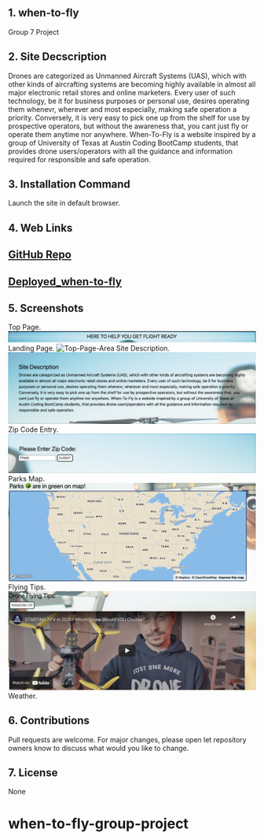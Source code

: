 ## 1. when-to-fly

Group 7 Project

## 2. Site Decscription

Drones are categorized as Unmanned Aircraft Systems (UAS), which with other kinds of aircrafting systems are becoming highly available in almost all major electronic retail stores and online marketers. Every user of such technology, be it for business purposes or personal use, desires operating them whenevr, wherever and most especially, making safe operation a priority. Conversely, it is very easy to pick one up from the shelf for use by prospective operators, but without the awareness that, you cant just fly or operate them anytime nor anywhere.
When-To-Fly is a website inspired by a group of University of Texas at Austin Coding BootCamp students, that provides drone users/operators with all the guidance and information required for responsible and safe operation.

## 3. Installation Command

Launch the site in default browser.

## 4. Web Links

## [GitHub Repo](https://github.com/MichealJWEllis/when-to-fly)
## [Deployed_when-to-fly](https://michealjwellis.github.io/when-to-fly/)

## 5. Screenshots

Top Page.
![Top-Page-Area](./assets/images/top-page.png?raw=true "Top-Page-Area")
Landing Page.
![Top-Page-Area](./assets/images/main-landing-page.png?raw=true "Top-Page-Area")
Site Description.
![Top-Page-Area](./assets/images/site-description.png?raw=true "Top-Page-Area")
Zip Code Entry.
![Top-Page-Area](./assets/images/zip-code-entry.png?raw=true "Top-Page-Area")
Parks Map.
![Top-Page-Area](./assets/images/parks-map.png?raw=true "Top-Page-Area")
Flying Tips.
![Top-Page-Area](./assets/images/flying-tips.png?raw=true "Top-Page-Area")
Weather.

## 6. Contributions

Pull requests are welcome. For major changes, please open let repository owners know to discuss what would you like to change.

## 7. License

None
# when-to-fly-group-project
